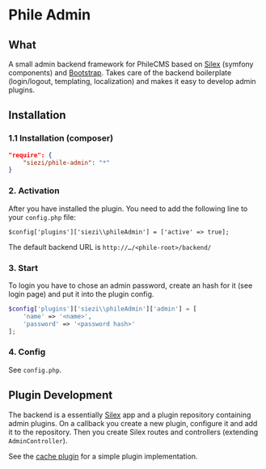 # Phile Admin #

## What ##

A small admin backend framework for PhileCMS based on [Silex] (symfony components) and [Bootstrap]. Takes care of the backend boilerplate (login/logout, templating, localization) and makes it easy to develop admin plugins.

## Installation

### 1.1 Installation (composer) ###

```json
"require": {
	"siezi/phile-admin": "*"
}
```

<!--

### 1.2 Installation (Download)

* Install [Phile](https://github.com/PhileCMS/Phile)
* Clone this repo into `plugins/siezi/phileMarkdownEditor`

-->

### 2. Activation

After you have installed the plugin. You need to add the following line to your `config.php` file:


	$config['plugins']['siezi\\phileAdmin'] = ['active' => true];

The default backend URL is `http://…/<phile-root>/backend/`


### 3. Start ###

To login you have to chose an admin password, create an hash for it (see login page) and put it into the plugin config.

```php
$config['plugins']['siezi\\phileAdmin']['admin'] = [
	'name' => '<name>',
	'password' => '<password hash>'
];
```


### 4. Config ###

See `config.php`.

## Plugin Development ##

The backend is a essentially [Silex] app and a plugin repository containing admin plugins. On a callback you create a new plugin, configure it and add it to the repository. Then you create Silex routes and controllers (extending `AdminController`).

See the [cache plugin](https://github.com/Schlaefer/phileAdminCache) for a simple plugin implementation.


[Bootstrap]: http://getbootstrap.com/
[Silex]: http://silex.sensiolabs.org/
